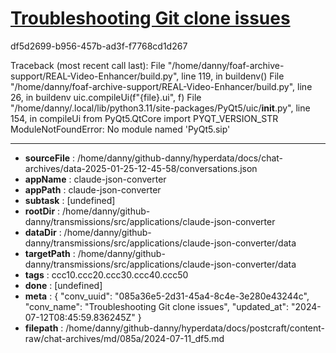 # [Troubleshooting Git clone issues](https://claude.ai/chat/085a36e5-2d31-45a4-8c4e-3e280e43244c)

df5d2699-b956-457b-ad3f-f7768cd1d267

Traceback (most recent call last):
  File "/home/danny/foaf-archive-support/REAL-Video-Enhancer/build.py", line 119, in <module>
    buildenv()
  File "/home/danny/foaf-archive-support/REAL-Video-Enhancer/build.py", line 26, in buildenv
    uic.compileUi(f"{file}.ui", f)
  File "/home/danny/.local/lib/python3.11/site-packages/PyQt5/uic/__init__.py", line 154, in compileUi
    from PyQt5.QtCore import PYQT_VERSION_STR
ModuleNotFoundError: No module named 'PyQt5.sip'

---

* **sourceFile** : /home/danny/github-danny/hyperdata/docs/chat-archives/data-2025-01-25-12-45-58/conversations.json
* **appName** : claude-json-converter
* **appPath** : claude-json-converter
* **subtask** : [undefined]
* **rootDir** : /home/danny/github-danny/transmissions/src/applications/claude-json-converter
* **dataDir** : /home/danny/github-danny/transmissions/src/applications/claude-json-converter/data
* **targetPath** : /home/danny/github-danny/transmissions/src/applications/claude-json-converter/data
* **tags** : ccc10.ccc20.ccc30.ccc40.ccc50
* **done** : [undefined]
* **meta** : {
  "conv_uuid": "085a36e5-2d31-45a4-8c4e-3e280e43244c",
  "conv_name": "Troubleshooting Git clone issues",
  "updated_at": "2024-07-12T08:45:59.836245Z"
}
* **filepath** : /home/danny/github-danny/hyperdata/docs/postcraft/content-raw/chat-archives/md/085a/2024-07-11_df5.md